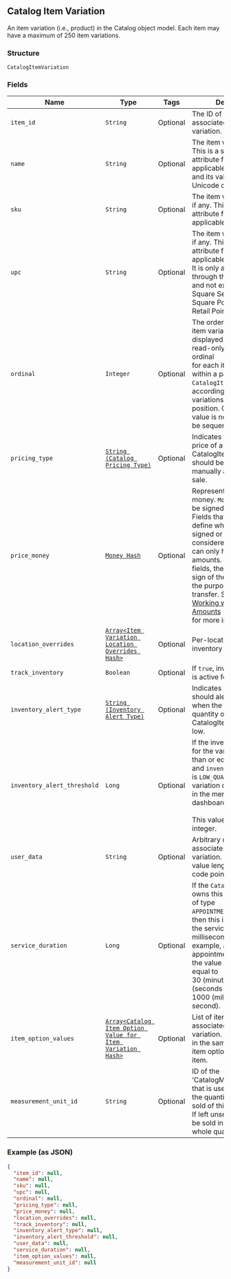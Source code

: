 ## Catalog Item Variation

An item variation (i.e., product) in the Catalog object model. Each item
may have a maximum of 250 item variations.

### Structure

`CatalogItemVariation`

### Fields

| Name | Type | Tags | Description |
|  --- | --- | --- | --- |
| `item_id` | `String` | Optional | The ID of the `CatalogItem` associated with this item variation. |
| `name` | `String` | Optional | The item variation's name. This is a searchable attribute for use in applicable query filters, and its value length is of Unicode code points. |
| `sku` | `String` | Optional | The item variation's SKU, if any. This is a searchable attribute for use in applicable query filters. |
| `upc` | `String` | Optional | The item variation's UPC, if any. This is a searchable attribute for use in applicable query filters.<br>It is only accessible through the Square API, and not exposed in the Square Seller Dashboard,<br>Square Point of Sale or Retail Point of Sale apps. |
| `ordinal` | `Integer` | Optional | The order in which this item variation should be displayed. This value is read-only. On writes, the ordinal<br>for each item variation within a parent `CatalogItem` is set according to the item variations's<br>position. On reads, the value is not guaranteed to be sequential or unique. |
| `pricing_type` | [`String (Catalog Pricing Type)`](/doc/models/catalog-pricing-type.md) | Optional | Indicates whether the price of a CatalogItemVariation should be entered manually at the time of sale. |
| `price_money` | [`Money Hash`](/doc/models/money.md) | Optional | Represents an amount of money. `Money` fields can be signed or unsigned.<br>Fields that do not explicitly define whether they are signed or unsigned are<br>considered unsigned and can only hold positive amounts. For signed fields, the<br>sign of the value indicates the purpose of the money transfer. See<br>[Working with Monetary Amounts](https://developer.squareup.com/docs/build-basics/working-with-monetary-amounts)<br>for more information. |
| `location_overrides` | [`Array<Item Variation Location Overrides Hash>`](/doc/models/item-variation-location-overrides.md) | Optional | Per-location price and inventory overrides. |
| `track_inventory` | `Boolean` | Optional | If `true`, inventory tracking is active for the variation. |
| `inventory_alert_type` | [`String (Inventory Alert Type)`](/doc/models/inventory-alert-type.md) | Optional | Indicates whether Square should alert the merchant when the inventory quantity of a CatalogItemVariation is low. |
| `inventory_alert_threshold` | `Long` | Optional | If the inventory quantity for the variation is less than or equal to this value and `inventory_alert_type`<br>is `LOW_QUANTITY`, the variation displays an alert in the merchant dashboard.<br><br>This value is always an integer. |
| `user_data` | `String` | Optional | Arbitrary user metadata to associate with the item variation. This attribute value length is of Unicode code points. |
| `service_duration` | `Long` | Optional | If the `CatalogItem` that owns this item variation is of type<br>`APPOINTMENTS_SERVICE`, then this is the duration of the service in milliseconds. For<br>example, a 30 minute appointment would have the value `1800000`, which is equal to<br>30 (minutes) * 60 (seconds per minute) * 1000 (milliseconds per second). |
| `item_option_values` | [`Array<Catalog Item Option Value for Item Variation Hash>`](/doc/models/catalog-item-option-value-for-item-variation.md) | Optional | List of item option values associated with this item variation. Listed<br>in the same order as the item options of the parent item. |
| `measurement_unit_id` | `String` | Optional | ID of the ‘CatalogMeasurementUnit’ that is used to measure the quantity<br>sold of this item variation. If left unset, the item will be sold in<br>whole quantities. |

### Example (as JSON)

```json
{
  "item_id": null,
  "name": null,
  "sku": null,
  "upc": null,
  "ordinal": null,
  "pricing_type": null,
  "price_money": null,
  "location_overrides": null,
  "track_inventory": null,
  "inventory_alert_type": null,
  "inventory_alert_threshold": null,
  "user_data": null,
  "service_duration": null,
  "item_option_values": null,
  "measurement_unit_id": null
}
```

